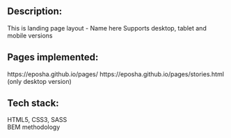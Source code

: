 <h2>Description:</h2>

This is landing page layout - Name here Supports desktop, tablet and mobile versions

<h2>Pages implemented:</h2>
https://eposha.github.io/pages/
https://eposha.github.io/pages/stories.html (only desktop version)

<h2>Tech stack:</h2>
HTML5, CSS3, SASS <br>
BEM methodology

